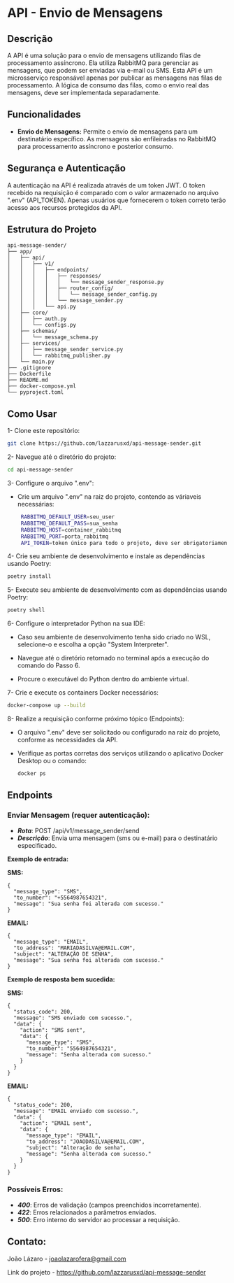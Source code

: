 # API - Envio de Mensagens

## Descrição

A API é uma solução para o envio de mensagens utilizando filas de processamento assíncrono. Ela utiliza RabbitMQ para gerenciar as mensagens, que podem ser enviadas via e-mail ou SMS. Esta API é um microsserviço responsável apenas por publicar as mensagens nas filas de processamento. A lógica de consumo das filas, como o envio real das mensagens, deve ser implementada separadamente.

## Funcionalidades

- **Envio de Mensagens:** Permite o envio de mensagens para um destinatário específico. As mensagens são enfileiradas no RabbitMQ para processamento assíncrono e posterior consumo.

## Segurança e Autenticação

A autenticação na API é realizada através de um token JWT. O token recebido na requisição é comparado com o valor armazenado no arquivo ".env" (API_TOKEN). Apenas usuários que fornecerem o token correto terão acesso aos recursos protegidos da API.

## Estrutura do Projeto

```plaintext
api-message-sender/
├── app/
│   ├── api/
│   │   ├── v1/
│   │   │   ├── endpoints/
│   │   │   │   ├── responses/
│   │   │   │   │   └── message_sender_response.py
│   │   │   │   ├── router_config/
│   │   │   │   │   └── message_sender_config.py
│   │   │   │   └── message_sender.py
│   │   │   └── api.py
│   ├── core/
│   │   ├── auth.py
│   │   └── configs.py
│   ├── schemas/
│   │   └── message_schema.py
│   ├── services/
│   │   ├── message_sender_service.py
│   │   └── rabbitmq_publisher.py
│   └── main.py
├── .gitignore
├── Dockerfile
├── README.md
├── docker-compose.yml
└── pyproject.toml
```

## Como Usar

1- Clone este repositório:
   ```bash
   git clone https://github.com/lazzarusxd/api-message-sender.git
   ```


2- Navegue até o diretório do projeto:
   ```bash
   cd api-message-sender
   ```


3- Configure o arquivo ".env":
- Crie um arquivo ".env" na raiz do projeto, contendo as váriaveis necessárias:
   ```bash
    RABBITMQ_DEFAULT_USER=seu_user
    RABBITMQ_DEFAULT_PASS=sua_senha
    RABBITMQ_HOST=container_rabbitmq
    RABBITMQ_PORT=porta_rabbitmq
    API_TOKEN=token único para todo o projeto, deve ser obrigatoriamente do tipo JWT.
   ```


4- Crie seu ambiente de desenvolvimento e instale as dependências usando Poetry:
   ```bash
   poetry install
   ```


5- Execute seu ambiente de desenvolvimento com as dependências usando Poetry:
   ```bash
   poetry shell
   ```


6- Configure o interpretador Python na sua IDE:
- Caso seu ambiente de desenvolvimento tenha sido criado no WSL, selecione-o e escolha a opção "System Interpreter".
  
- Navegue até o diretório retornado no terminal após a execução do comando do Passo 6.
  
- Procure o executável do Python dentro do ambiente virtual.


7- Crie e execute os containers Docker necessários:
   ```bash
   docker-compose up --build
   ```


8- Realize a requisição conforme próximo tópico (Endpoints):
   - O arquivo ".env" deve ser solicitado ou configurado na raiz do projeto, conforme as necessidades da API.
     
   - Verifique as portas corretas dos serviços utilizando o aplicativo Docker Desktop ou o comando:

      ```bash
      docker ps
      ```


## Endpoints

### **Enviar Mensagem (requer autenticação)**:

- ***Rota***: POST /api/v1/message_sender/send
- ***Descrição***: Envia uma mensagem (sms ou e-mail) para o destinatário especificado.

**Exemplo de entrada:**

**SMS:**

```plaintext
{
  "message_type": "SMS",
  "to_number": "+5564987654321",
  "message": "Sua senha foi alterada com sucesso."
}
```

**EMAIL:**

```plaintext
{
  "message_type": "EMAIL",
  "to_address": "MARIADASILVA@EMAIL.COM",
  "subject": "ALTERAÇÃO DE SENHA",
  "message": "Sua senha foi alterada com sucesso."
}
```

**Exemplo de resposta bem sucedida:**

**SMS:**

```plaintext
{
  "status_code": 200,
  "message": "SMS enviado com sucesso.",
  "data": {
    "action": "SMS sent",
    "data": {
      "message_type": "SMS",
      "to_number": "5564987654321",
      "message": "Senha alterada com sucesso."
    }
  }
}
```

**EMAIL:**

```plaintext
{
  "status_code": 200,
  "message": "EMAIL enviado com sucesso.",
  "data": {
    "action": "EMAIL sent",
    "data": {
      "message_type": "EMAIL",
      "to_address": "JOAODASILVA@EMAIL.COM",
      "subject": "Alteração de senha",
      "message": "Senha alterada com sucesso."
    }
  }
}
```


### **Possíveis Erros**:

- ***400***: Erros de validação (campos preenchidos incorretamente).
- ***422***: Erros relacionados a parâmetros enviados.
- ***500***: Erro interno do servidor ao processar a requisição.


## Contato:

João Lázaro - joaolazarofera@gmail.com

Link do projeto - https://github.com/lazzarusxd/api-message-sender
